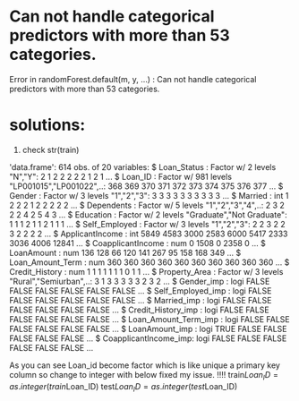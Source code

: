 
Can not handle categorical predictors with more than 53 categories.
==================================================================
Error in randomForest.default(m, y, ...) : 
  Can not handle categorical predictors with more than 53 categories.


solutions:
==========
1) check str(train)

'data.frame':	614 obs. of  20 variables:
 $ Loan_Status          : Factor w/ 2 levels "N","Y": 2 1 2 2 2 2 2 1 2 1 ...
 $ Loan_ID              : Factor w/ 981 levels "LP001015","LP001022",..: 368 369 370 371 372 373 374 375 376 377 ...
 $ Gender               : Factor w/ 3 levels "1","2","3": 3 3 3 3 3 3 3 3 3 3 ...
 $ Married              : int  1 2 2 2 1 2 2 2 2 2 ...
 $ Dependents           : Factor w/ 5 levels "1","2","3","4",..: 2 3 2 2 2 4 2 5 4 3 ...
 $ Education            : Factor w/ 2 levels "Graduate","Not Graduate": 1 1 1 2 1 1 2 1 1 1 ...
 $ Self_Employed        : Factor w/ 3 levels "1","2","3": 2 2 3 2 2 3 2 2 2 2 ...
 $ ApplicantIncome      : int  5849 4583 3000 2583 6000 5417 2333 3036 4006 12841 ...
 $ CoapplicantIncome    : num  0 1508 0 2358 0 ...
 $ LoanAmount           : num  136 128 66 120 141 267 95 158 168 349 ...
 $ Loan_Amount_Term     : num  360 360 360 360 360 360 360 360 360 360 ...
 $ Credit_History       : num  1 1 1 1 1 1 1 0 1 1 ...
 $ Property_Area        : Factor w/ 3 levels "Rural","Semiurban",..: 3 1 3 3 3 3 3 2 3 2 ...
 $ Gender_imp           : logi  FALSE FALSE FALSE FALSE FALSE FALSE ...
 $ Self_Employed_imp    : logi  FALSE FALSE FALSE FALSE FALSE FALSE ...
 $ Married_imp          : logi  FALSE FALSE FALSE FALSE FALSE FALSE ...
 $ Credit_History_imp   : logi  FALSE FALSE FALSE FALSE FALSE FALSE ...
 $ Loan_Amount_Term_imp : logi  FALSE FALSE FALSE FALSE FALSE FALSE ...
 $ LoanAmount_imp       : logi  TRUE FALSE FALSE FALSE FALSE FALSE ...
 $ CoapplicantIncome_imp: logi  FALSE FALSE FALSE FALSE FALSE FALSE ...

As you can see Loan_id become factor which is like unique a primary key column so change to integer 
with below fixed my issue. !!!!
train$Loan_ID= as.integer(train$Loan_ID)
test$Loan_ID= as.integer(test$Loan_ID)
